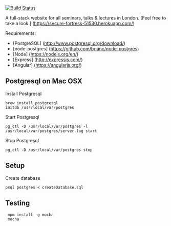 [![Build Status](https://travis-ci.org/PaulinaStypinska/talks-and-lectures-app.svg)](https://travis-ci.org/PaulinaStypinska/talks-and-lectures-app)

A full-stack website for all seminars, talks & lectures in London. [Feel free to take a look.] (https://secure-fortress-51530.herokuapp.com/)

Requirements:

- [PostgreSQL] (http://www.postgresql.org/download/)
- [node-postgres] (https://github.com/brianc/node-postgres)
- [Node] (https://nodejs.org/en/)
- [Express] (http://expressjs.com/)
- [Angular] (https://angularjs.org/)


Postgresql on Mac OSX
-----------------------

Install Postgresql

    brew install postgresql
    initdb /usr/local/var/postgres

Start Postgresql

    pg_ctl -D /usr/local/var/postgres -l /usr/local/var/postgres/server.log start
    
Stop Postgresql

    pg_ctl -D /usr/local/var/postgres stop

Setup
-----
    
Create database

    psql postgres < createDatabase.sql 
    
Testing
-------
     npm install -g mocha
     mocha


